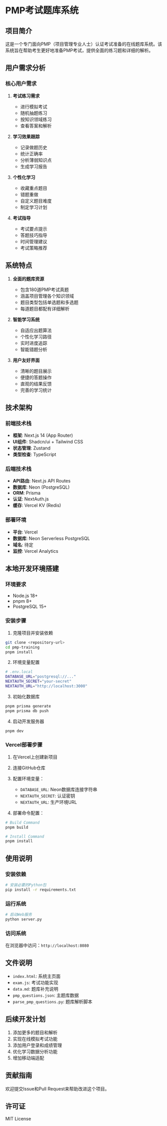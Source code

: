 # PMP考试题库系统

## 项目简介
这是一个专门面向PMP（项目管理专业人士）认证考试准备的在线题库系统。该系统旨在帮助考生更好地准备PMP考试，提供全面的练习题和详细的解析。

## 用户需求分析

### 核心用户需求
1. **考试练习需求**
   - 进行模拟考试
   - 随机抽题练习
   - 按知识领域练习
   - 查看答案和解析

2. **学习效果跟踪**
   - 记录做题历史
   - 统计正确率
   - 分析薄弱知识点
   - 生成学习报告

3. **个性化学习**
   - 收藏重点题目
   - 错题重做
   - 自定义题目难度
   - 制定学习计划

4. **考试指导**
   - 考试要点提示
   - 答题技巧指导
   - 时间管理建议
   - 考试策略推荐

## 系统特点

1. **全面的题库资源**
   - 包含180道PMP考试真题
   - 涵盖项目管理各个知识领域
   - 题目类型包括单选题和多选题
   - 每道题目都配有详细解析

2. **智能学习系统**
   - 自适应出题算法
   - 个性化学习路径
   - 实时进度追踪
   - 智能错题分析

3. **用户友好界面**
   - 清晰的题目展示
   - 便捷的答题操作
   - 直观的结果反馈
   - 完善的学习统计

## 技术架构

### 前端技术栈
- **框架**: Next.js 14 (App Router)
- **UI组件**: Shadcn/ui + Tailwind CSS
- **状态管理**: Zustand
- **类型检查**: TypeScript

### 后端技术栈
- **API路由**: Next.js API Routes
- **数据库**: Neon (PostgreSQL)
- **ORM**: Prisma
- **认证**: NextAuth.js
- **缓存**: Vercel KV (Redis)

### 部署环境
- **平台**: Vercel
- **数据库**: Neon Serverless PostgreSQL
- **域名**: 待定
- **监控**: Vercel Analytics

## 本地开发环境搭建

### 环境要求
- Node.js 18+
- pnpm 8+
- PostgreSQL 15+

### 安装步骤

1. 克隆项目并安装依赖
```bash
git clone <repository-url>
cd pmp-training
pnpm install
```

2. 环境变量配置
```bash
# .env.local
DATABASE_URL="postgresql://..."
NEXTAUTH_SECRET="your-secret"
NEXTAUTH_URL="http://localhost:3000"
```

3. 初始化数据库
```bash
pnpm prisma generate
pnpm prisma db push
```

4. 启动开发服务器
```bash
pnpm dev
```

### Vercel部署步骤

1. 在Vercel上创建新项目
2. 连接GitHub仓库
3. 配置环境变量：
   - `DATABASE_URL`: Neon数据库连接字符串
   - `NEXTAUTH_SECRET`: 认证密钥
   - `NEXTAUTH_URL`: 生产环境URL

4. 部署命令配置：
```bash
# Build Command
pnpm build

# Install Command
pnpm install
```

## 使用说明

### 安装依赖
```bash
# 安装必要的Python包
pip install -r requirements.txt
```

### 运行系统
```bash
# 启动Web服务
python server.py
```

### 访问系统
在浏览器中访问：`http://localhost:8080`

## 文件说明
- `index.html`: 系统主页面
- `exam.js`: 考试功能实现
- `data.md`: 题库补充说明
- `pmp_questions.json`: 主题库数据
- `parse_pmp_questions.py`: 题库解析脚本

## 后续开发计划
1. 添加更多的题目和解析
2. 实现在线模拟考试功能
3. 添加用户登录和成绩管理
4. 优化学习数据分析功能
5. 增加移动端适配

## 贡献指南
欢迎提交Issue和Pull Request来帮助改进这个项目。

## 许可证
MIT License 